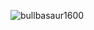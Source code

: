 
![bullbasaur1600](https://user-images.githubusercontent.com/31715452/30947613-a55f2ab2-a445-11e7-80b3-ca63238a703b.png)
